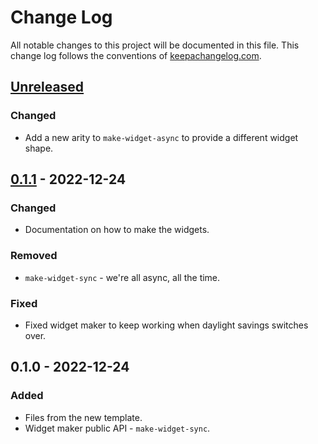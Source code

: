 # Change Log
All notable changes to this project will be documented in this file. This change log follows the conventions of [keepachangelog.com](http://keepachangelog.com/).

## [Unreleased]
### Changed
- Add a new arity to `make-widget-async` to provide a different widget shape.

## [0.1.1] - 2022-12-24
### Changed
- Documentation on how to make the widgets.

### Removed
- `make-widget-sync` - we're all async, all the time.

### Fixed
- Fixed widget maker to keep working when daylight savings switches over.

## 0.1.0 - 2022-12-24
### Added
- Files from the new template.
- Widget maker public API - `make-widget-sync`.

[Unreleased]: https://github.com/your-name/clojure_3/compare/0.1.1...HEAD
[0.1.1]: https://github.com/your-name/clojure_3/compare/0.1.0...0.1.1
